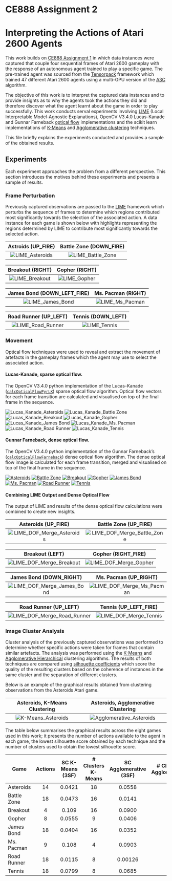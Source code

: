 # CE888 Assignment 2
# Interpreting the Actions of Atari 2600 Agents

This work builds on [CE888 Assignment 1](https://github.com/JamesMadge/ce888assignment1) in which data instances were captured that couple four sequential frames of Atari 2600 gameplay with the response of an autonomous agent trained to play a specific game. The pre-trained agent was sourced from the [Tensorpack](https://github.com/ppwwyyxx/tensorpack/tree/master/examples/A3C-Gym) framework which trained 47 different Atari 2600 agents using a multi-GPU version of the [A3C](https://arxiv.org/pdf/1602.01783.pdf) algorithm.

The objective of this work is to interpret the captured data instances and to provide insights as to why the agents took the actions they did and therefore discover what the agent learnt about the game in order to play successfully. This work conducts serval experiments involving [LIME](https://github.com/marcotcr/lime) (Local Interpretable Model-Agnostic Explanations), OpenCV V3.4.0 Lucas-Kanade and Gunnar Farneback [optical flow](https://docs.opencv.org/3.4.1/d7/d8b/tutorial_py_lucas_kanade.html) implementations and the scikit learn implementations of [K-Means](http://scikit-learn.org/stable/modules/clustering.html#k-means) and [Agglomerative clustering](http://scikit-learn.org/stable/modules/clustering.html#hierarchical-clustering) techniques.

This file briefly explains the experiments conducted and provides a sample of the obtained results.

## Experiments

Each experiment approaches the problem from a different perspective. This section introduces the motives behind these experiments and presents a sample of results.

### Frame Perturbation

Previously captured observations are passed to the [LIME](https://github.com/marcotcr/lime) framework which perturbs the sequence of frames to determine which regions contributed most significantly towards the selection of the associated action. A data instance for each game is shown below with highlights representing the regions determined by LIME to contribute most significantly towards the selected action.

Astroids (UP_FIRE) | Battle Zone (DOWN_FIRE)
:-------:|:----------:
![LIME_Asteroids](https://raw.githubusercontent.com/JamesMadge/ce888assignment2/master/explanation/results/asteroids/frames/4394-6-23-8.png "LIME, Asteroids") | ![LIME_Battle_Zone](https://raw.githubusercontent.com/JamesMadge/ce888assignment2/master/explanation/results/battle_zone/frames/2177-0-2177-13.png "LIME, Battle Zone")

Breakout (RIGHT) | Gopher (RIGHT)
:-------:|:----------:
![LIME_Breakout](https://raw.githubusercontent.com/JamesMadge/ce888assignment2/master/explanation/results/breakout/frames/1911-0-1911-2.png "LIME, Breakout")  |  ![LIME_Gopher](https://raw.githubusercontent.com/JamesMadge/ce888assignment2/master/explanation/results/gopher/frames/1131-0-1131-3.png "LIME, Gopher")

James Bond (DOWN_LEFT_FIRE) | Ms. Pacman (RIGHT)
:---------:|:----------:
![LIME_James_Bond](https://raw.githubusercontent.com/JamesMadge/ce888assignment2/master/explanation/results/james_bond/frames/4851-2-494-17.png "LIME, James Bond")  |  ![LIME_Ms_Pacman](https://raw.githubusercontent.com/JamesMadge/ce888assignment2/master/explanation/results/ms_pacman/frames/4475-1-2048-2.png "LIME, Ms. Pacman")

Road Runner (UP_LEFT) | Tennis (DOWN_LEFT)
:----------:|:----------:
![LIME_Road_Runner](https://raw.githubusercontent.com/JamesMadge/ce888assignment2/master/explanation/results/road_runner/frames/4877-3-886-7.png "LIME, Road Runner")  |  ![LIME_Tennis](https://raw.githubusercontent.com/JamesMadge/ce888assignment2/master/explanation/results/tennis/frames/662-0-662-9.png "LIME, Tennis")

### Movement

Optical flow techniques were used to reveal and extract the movement of artefacts in the gameplay frames which the agent may use to select the associated action.

#### Lucas-Kanade, sparse optical flow.

The OpenCV V3.4.0 python implementation of the Lucas-Kanade ([`calcOpticalFlowPyrLK`](https://docs.opencv.org/3.0-beta/modules/video/doc/motion_analysis_and_object_tracking.html#calcopticalflowpyrlk)) sparse optical flow algorithm. Optical flow vectors for each frame transition are calculated and visualised on top of the final frame in the sequence.

![Lucas_Kanade_Asteroids](https://raw.githubusercontent.com/JamesMadge/ce888assignment2/master/optical_flow/results/lucas_kanade/asteroids/frames/1030-1-547-4.png "Lucas Kanade, Asteroids")
![Lucas_Kanade_Battle Zone](https://raw.githubusercontent.com/JamesMadge/ce888assignment2/master/optical_flow/results/lucas_kanade/battle_zone/frames/103-0-103-4.png "Lucas Kanade, Battle Zone")
![Lucas_Kanade_Breakout](https://raw.githubusercontent.com/JamesMadge/ce888assignment2/master/optical_flow/results/lucas_kanade/breakout/frames/78-0-78-2.png "Lucas Kanade, Breakout")
![Lucas_Kanade_Gopher](https://raw.githubusercontent.com/JamesMadge/ce888assignment2/master/optical_flow/results/lucas_kanade/gopher/frames/90-0-90-7.png "Lucas Kanade, Gopher")
![Lucas_Kanade_James Bond](https://raw.githubusercontent.com/JamesMadge/ce888assignment2/master/optical_flow/results/lucas_kanade/james_bond/frames/27-0-27-8.png "Lucas Kanade, James Bond")
![Lucas_Kanade_Ms. Pacman](https://raw.githubusercontent.com/JamesMadge/ce888assignment2/master/optical_flow/results/lucas_kanade/ms_pacman/frames/98-0-98-0.png "Lucas Kanade, Ms. Pacman")
![Lucas_Kanade_Road Runner](https://raw.githubusercontent.com/JamesMadge/ce888assignment2/master/optical_flow/results/lucas_kanade/road_runner/frames/105-0-105-9.png "Lucas Kanade, Road Runner")
![Lucas_Kanade_Tennis](https://raw.githubusercontent.com/JamesMadge/ce888assignment2/master/optical_flow/results/lucas_kanade/tennis/frames/29-0-29-15.png "Lucas Kanade, Tennis")

#### Gunnar Farneback, dense optical flow.

The OpenCV V3.4.0 python implementation of the Gunnar Farneback’s ([`calcOpticalFlowFarneback`](https://docs.opencv.org/2.4/modules/video/doc/motion_analysis_and_object_tracking.html#calcopticalflowfarneback)) dense optical flow algorithm. The dense optical flow image is calculated for each frame transition, merged and visualised on top of the final frame in the sequence.

[![Asteroids](https://raw.githubusercontent.com/JamesMadge/ce888assignment2/master/optical_flow/results/dense/asteroids/frames/76-0-76-5.png "TEXT")](https://youtu.be/ptdM1Kqk_Lg)
[![Battle Zone](https://raw.githubusercontent.com/JamesMadge/ce888assignment2/master/optical_flow/results/dense/battle_zone/frames/97-0-97-4.png "TEXT")](https://youtu.be/ANE-RW24tww)
[![Breakout](https://raw.githubusercontent.com/JamesMadge/ce888assignment2/master/optical_flow/results/dense/breakout/frames/31-0-31-0.png "TEXT")](https://youtu.be/bdCaDcAIGfs)
[![Gopher](https://raw.githubusercontent.com/JamesMadge/ce888assignment2/master/optical_flow/results/dense/gopher/frames/98-0-98-4.png "TEXT")](https://youtu.be/P3LXAsLRzG8)
[![James Bond](https://raw.githubusercontent.com/JamesMadge/ce888assignment2/master/optical_flow/results/dense/james_bond/frames/7-0-7-7.png "TEXT")](https://youtu.be/DI3hRU6ZaQQ)
[![Ms. Pacman](https://raw.githubusercontent.com/JamesMadge/ce888assignment2/master/optical_flow/results/dense/ms_pacman/frames/93-0-93-0.png "TEXT")](https://youtu.be/aR2BiUIYroY)
[![Road Runner](https://raw.githubusercontent.com/JamesMadge/ce888assignment2/master/optical_flow/results/dense/road_runner/frames/90-0-90-9.png "TEXT")](https://youtu.be/-UMCfbBht8E)
[![Tennis](https://raw.githubusercontent.com/JamesMadge/ce888assignment2/master/optical_flow/results/dense/tennis/frames/10-0-10-16.png "TEXT")](https://youtu.be/Sorx2HGqqXc)

#### Combining LIME Output and Dense Optical Flow

The output of LIME and results of the dense optical flow calculations were combined to create new insights.

Asteroids (UP_FIRE) | Battle Zone (UP_FIRE)
:-------:|:----------:
![LIME_DOF_Merge_Asteroids](https://raw.githubusercontent.com/JamesMadge/ce888assignment2/master/merged_lime_optical_flow/13-0-13-8.png "LIME & Dense Optical Flow Merge, Asteroids")  |  ![LIME_DOF_Merge_Battle_Zone](https://raw.githubusercontent.com/JamesMadge/ce888assignment2/master/merged_lime_optical_flow/263-0-263-10.png "LIME & Dense Optical Flow Merge, Battle Zone")

Breakout (LEFT) | Gopher (RIGHT_FIRE)
:-------:|:----------:
![LIME_DOF_Merge_Breakout](https://raw.githubusercontent.com/JamesMadge/ce888assignment2/master/merged_lime_optical_flow/1469-0-1469-3.png "LIME & Dense Optical Flow Merge, Breakout")  |  ![LIME_DOF_Merge_Gopher](https://raw.githubusercontent.com/JamesMadge/ce888assignment2/master/merged_lime_optical_flow/1334-0-1334-6.png "LIME & Dense Optical Flow Merge, Gopher")

James Bond (DOWN_RIGHT) | Ms. Pacman (UP_RIGHT)
:---------:|:----------:
![LIME_DOF_Merge_James_Bond](https://raw.githubusercontent.com/JamesMadge/ce888assignment2/master/merged_lime_optical_flow/1404-0-1404-8.png "LIME & Dense Optical Flow Merge, James Bond")  |  ![LIME_DOF_Merge_Ms_Pacman](https://raw.githubusercontent.com/JamesMadge/ce888assignment2/master/merged_lime_optical_flow/1390-0-1390-5.png "LIME & Dense Optical Flow Merge, Ms. Pacman")

Road Runner (UP_LEFT) | Tennis (UP_LEFT_FIRE)
:----------:|:----------:
![LIME_DOF_Merge_Road_Runner](https://raw.githubusercontent.com/JamesMadge/ce888assignment2/master/merged_lime_optical_flow/140-0-140-7.png "LIME & Dense Optical Flow Merge, Road Runner")  |  ![LIME_DOF_Merge_Tennis](https://raw.githubusercontent.com/JamesMadge/ce888assignment2/master/merged_lime_optical_flow/760-0-760-15.png "LIME & Dense Optical Flow Merge, Tennis")

### Image Cluster Analysis

Cluster analysis of the previously captured observations was performed to determine whether specific actions were taken for frames that contain similar artefacts. The analysis was performed using the [K-Means](https://projecteuclid.org/download/pdf_1/euclid.bsmsp/1200512992) and [Agglomerative Hierarchical](https://books.google.co.uk/books/about/Numerical_Taxonomy.html?id=iWWcQgAACAAJ&redir_esc=y) clustering algorithms. The results of both techniques are compared using [silhouette coefficients](https://ac.els-cdn.com/0377042787901257/1-s2.0-0377042787901257-main.pdf?_tid=45f93935-07e9-4d91-9c07-f887d75d4283&acdnat=1524558319_227f4e120f76072443bc235ab08a6d55) which score the quality of the resulting clusters based on the coherence of instances in the same cluster and the separation of different clusters.

Below is an example of the graphical results obtained from clustering observations from the Asteroids Atari game.

Asteroids, K-Means Clustering |  Asteroids, Agglomerative Clustering
:---------------------------:|:------------------------------------:
![K-Means_Asteroids](https://raw.githubusercontent.com/JamesMadge/ce888assignment2/master/clustering/results/asteroids/graph_kmeans_silhouette_asteroids.png "Astroids, K-Means Clustering")  |  ![Agglomerative_Asteroids](https://raw.githubusercontent.com/JamesMadge/ce888assignment2/master/clustering/results/asteroids/graph_agglomerative_silhouette_asteroids.png "Asteroids, Agglomerative Clustering")

The table below summarises the graphical results across the eight games used in this work; it presents the number of actions available to the agent in each game, the lowest silhouette score obtained by each technique and the number of clusters used to obtain the lowest silhouette score.

| Game          | Actions | SC K-Means (3SF) | # Clusters K-Means | SC Agglomerative (3SF) | # Clusters Agglomerative |
| ------------- |:-------:|:----------------:|:------------------:|:----------------------:|:------------------------:|
| Asteroids     | 14      | 0.0421           | 18                 | 0.0558                 | 6                        |
| Battle Zone   | 18      | 0.0473           | 16                 | 0.0141                 | 18                       |
| Breakout      | 4       | 0.109            | 16                 | 0.0900                 | 4                        |
| Gopher        | 8       | 0.0555           | 9                  | 0.0406                 | 10                       |
| James Bond    | 18      | 0.0404           | 16                 | 0.0352                 | 6                        |
| Ms. Pacman    | 9       | 0.108            | 4                  | 0.0903                 | 3                        |
| Road Runner   | 18      | 0.0115           | 8                  | 0.00126                | 13                       |
| Tennis        | 18      | 0.0799           | 8                  | 0.0685                 | 8                        |
